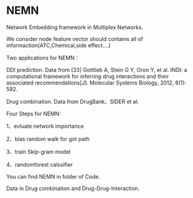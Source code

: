 # NEMN
 Network Embedding framework in Multiplex Networks.
 
 We consider node feature vector should contains all of informaction(ATC,Chemical,side effect....)
 
 Two applications for NEMN：
 
 DDI prediction. Data from [33]	Gottlieb A, Stein G Y, Oron Y, et al. INDI: a computational framework for inferring drug interactions and their associated recommendations[J]. Molecular Systems Biology, 2012, 8(1): 592.
 
 Drug combination. Data from DrugBank、SIDER et al.
 
 Four Steps for NEMN:
 
  1、evluate network importance
  
  2、bias random walk for got path
  
  3、train Skip-gram model
  
  4、randomforest calssifier
  
 You can find NEMN in folder of Code.
 
 Data in Drug combination and Drug-Drug-Interaction.
